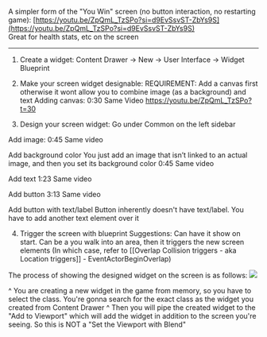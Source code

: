 A simpler form of the "You Win" screen (no button interaction, no restarting game):
[https://youtu.be/ZpQmL_TzSPo?si=d9EvSsvST-ZbYs9S](https://youtu.be/ZpQmL_TzSPo?si=d9EvSsvST-ZbYs9S)  
Great for health stats, etc on the screen

---
 
1. Create a widget:
Content Drawer → New → User Interface → Widget Blueprint

2. Make your screen widget designable:
REQUIREMENT: Add a canvas first otherwise it wont allow you to combine image (as a background) and text
Adding canvas: 0:30 Same Video https://youtu.be/ZpQmL_TzSPo?t=30

3. Design your screen widget: Go under Common on the left sidebar

Add image: 0:45 Same video

Add background color
You just add an image that isn’t linked to an actual image, and then you set its background color
0:45 Same video

Add text
1:23 Same video

Add button 
3:13 Same video

Add button with text/label
Button inherently doesn't have text/label. You have to add another text element over it

4. Trigger the screen with blueprint
Suggestions: Can have it show on start. Can be a you walk into an area, then it triggers the new screen elements (In which case, refer to [[Overlap Collision triggers - aka Location triggers]] - EventActorBeginOverlap)


The process of showing the designed widget on the screen is as follows:
![](https://i.imgur.com/CsGHDLK.png)

^ You are creating a new widget in the game from memory, so you have to select the class. You're gonna search for the exact class as the widget you created from Content Drawer
^ Then you will pipe the created widget to the "Add to Viewport" which will add the widget in addition to the screen you're seeing. So this is NOT a "Set the Viewport with Blend"
